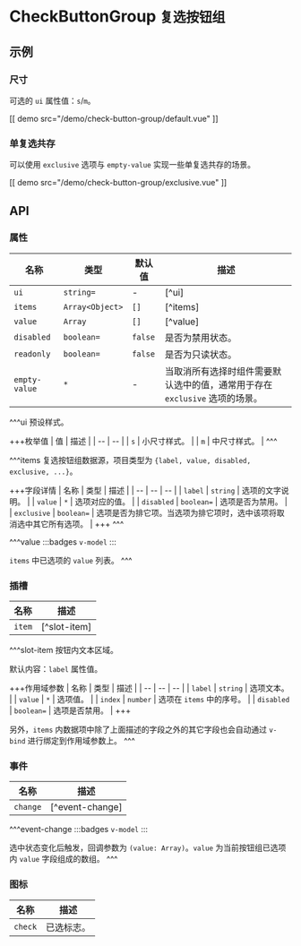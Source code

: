 # CheckButtonGroup <small>复选按钮组</small>

## 示例

### 尺寸

可选的 `ui` 属性值：`s`/`m`。

[[ demo src="/demo/check-button-group/default.vue" ]]

### 单复选共存

可以使用 `exclusive` 选项与 `empty-value` 实现一些单复选共存的场景。

[[ demo src="/demo/check-button-group/exclusive.vue" ]]

## API

### 属性

| 名称 | 类型 | 默认值 | 描述 |
| -- | -- | -- | -- |
| `ui` | `string=` | - | [^ui] |
| `items` | `Array<Object>` | `[]` | [^items] |
| `value` | `Array` | `[]` | [^value] |
| `disabled` | `boolean=` | `false` | 是否为禁用状态。 |
| `readonly` | `boolean=` | `false` | 是否为只读状态。 |
| `empty-value` | `*` | - | 当取消所有选择时组件需要默认选中的值，通常用于存在 `exclusive` 选项的场景。 |

^^^ui
预设样式。

+++枚举值
| 值 | 描述 |
| -- | -- |
| `s` | 小尺寸样式。 |
| `m` | 中尺寸样式。 |
^^^

^^^items
复选按钮组数据源，项目类型为 `{label, value, disabled, exclusive, ...}`。

+++字段详情
| 名称 | 类型 | 描述 |
| -- | -- | -- |
| `label` | `string` | 选项的文字说明。 |
| `value` | `*` | 选项对应的值。 |
| `disabled` | `boolean=` | 选项是否为禁用。 |
| `exclusive` | `boolean=` | 选项是否为排它项。当选项为排它项时，选中该项将取消选中其它所有选项。 |
+++
^^^

^^^value
:::badges
`v-model`
:::

`items` 中已选项的 `value` 列表。
^^^

### 插槽

| 名称 | 描述 |
| -- | -- |
| `item` | [^slot-item] |

^^^slot-item
按钮内文本区域。

默认内容：`label` 属性值。

+++作用域参数
| 名称 | 类型 | 描述 |
| -- | -- | -- |
| `label` | `string` | 选项文本。 |
| `value` | `*` | 选项值。 |
| `index` | `number` | 选项在 `items` 中的序号。 |
| `disabled` | `boolean=` | 选项是否禁用。 |
+++

另外，`items` 内数据项中除了上面描述的字段之外的其它字段也会自动通过 `v-bind` 进行绑定到作用域参数上。
^^^

### 事件

| 名称 | 描述 |
| -- | -- |
| `change` | [^event-change] |

^^^event-change
:::badges
`v-model`
:::

选中状态变化后触发，回调参数为 `(value: Array)`。`value` 为当前按钮组已选项内 `value` 字段组成的数组。
^^^

### 图标

| 名称 | 描述 |
| -- | -- |
| `check` | 已选标志。 |
